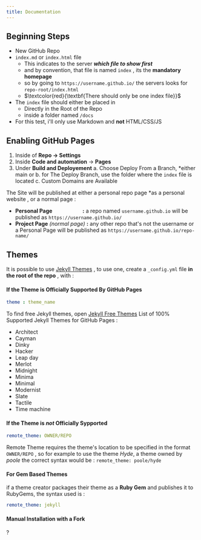 ```yaml
---
title: Documentation
---
```


## Beginning Steps
- New GitHub Repo
- `index.md`  or  `index.html` file
    - This indicates to the server ***which file to show first*** 
    - and by convention, that file is named `index` , its the **mandatory homepage**
    - so by going to `https://username.github.io/` the servers looks for `repo-root/index.html`
    - $\textcolor{red}{\textbf{There should only be one index file}}$
- The `index` file should either be placed in
    - Directly in the Root of the Repo
    - inside a folder named `/docs`
- For this test, i'll only use Markdown and **not** HTML/CSS/JS




## Enabling GitHub Pages

1. Inside of **Repo -> Settings**
2. Inside **Code and automation** -> **Pages**
3. Under **Build and Deployement**
     a. Choose Deploy From a Branch, *either main or 
     b. for The Deploy Branch, use the folder where the `index` file is located
     c. Custom Domains are Available

The Site will be published at either a personal repo page *as a personal website , or a normal page :
- **Personal Page &emsp;&emsp;&emsp;&emsp;&nbsp;&ensp;&ensp; :** a repo named `username.github.io` will be published as `https://username.github.io/`
- **Project Page** *(normal page)* **:** any other repo that's not the username or a Personal Page will be published as `https://username.github.io/repo-name/`


## Themes
It is possible to use [Jekyll Themes](https://jekyllthemes.io/) , to use one, create a `_config.yml` file **in the root of the repo** , with : 

#### If the Theme is Officially Supported By GitHub Pages 
``` yaml
theme : theme_name
```
To find free Jekyll themes, open [Jekyll Free Themes](https://jekyllthemes.io/free)
List of 100% Supported Jekyll Themes for GitHub Pages : 
- Architect
- Cayman
- Dinky
- Hacker
- Leap day
- Merlot
- Midnight
- Minima
- Minimal
- Modernist
- Slate
- Tactile
- Time machine

#### If the Theme is ***not*** Officially Sypported 
``` yaml
remote_theme: OWNER/REPO
```
Remote Theme requires the theme's location to be specified in the format `OWNER/REPO` , so for example to use the theme *Hyde*, a theme owned by *poole* the correct syntax would be : `remote_theme: poole/hyde`

#### For Gem Based Themes 
if a theme creator packages their theme as a **Ruby Gem** and publishes it to RubyGems, the syntax used is :
``` yaml
remote_theme: jekyll
```


#### Manual Installation with a Fork
?
